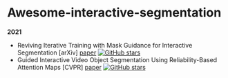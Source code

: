 # Awesome-interactive-segmentation

**2021**

- Reviving Iterative Training with Mask Guidance for Interactive Segmentation [arXiv] [paper](https://arxiv.org/pdf/2102.06583.pdf) [![GitHub stars](https://img.shields.io/github/stars/saic-vul/ritm_interactive_segmentation.svg?logo=github&label=Stars)](https://github.com/saic-vul/ritm_interactive_segmentation)
- Guided Interactive Video Object Segmentation Using Reliability-Based Attention Maps [CVPR] [paper](https://openaccess.thecvf.com/content/CVPR2021/papers/Heo_Guided_Interactive_Video_Object_Segmentation_Using_Reliability-Based_Attention_Maps_CVPR_2021_paper.pdf) [![GitHub stars](https://img.shields.io/github/stars/yuk6heo/GIS-RAmap.svg?logo=github&label=Stars)](https://github.com/yuk6heo/GIS-RAmap)
